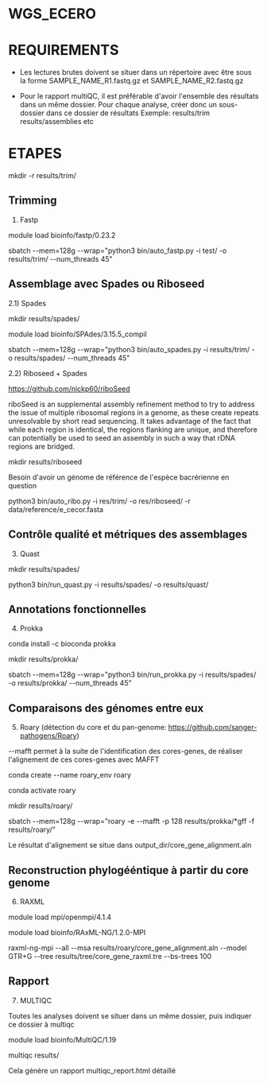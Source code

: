 # WGS_ECERO

# REQUIREMENTS

 - Les lectures brutes doivent se situer dans un répertoire avec être sous la forme  SAMPLE_NAME_R1.fastq.gz et SAMPLE_NAME_R2.fastq.gz

 - Pour le rapport multiQC, il est préférable d'avoir l'ensemble des résultats dans un même dossier. Pour chaque analyse, créer donc un sous-dossier dans ce dossier de résultats
 Exemple: results/trim results/assemblies etc
# ETAPES

mkdir -r results/trim/

## Trimming

1) Fastp

module load bioinfo/fastp/0.23.2

sbatch --mem=128g  --wrap="python3 bin/auto_fastp.py -i test/ -o results/trim/ --num_threads 45"

## Assemblage avec Spades ou Riboseed 

2.1) Spades

mkdir results/spades/

module load bioinfo/SPAdes/3.15.5_compil

sbatch --mem=128g  --wrap="python3 bin/auto_spades.py -i results/trim/ -o results/spades/ --num_threads 45"


2.2) Riboseed + Spades

https://github.com/nickp60/riboSeed

riboSeed is an supplemental assembly refinement method to try to address the issue of multiple ribosomal regions in a genome, as these create repeats unresolvable by short read sequencing. It takes advantage of the fact that while each region is identical, the regions flanking are unique, and therefore can potentially be used to seed an assembly in such a way that rDNA regions are bridged.

mkdir results/riboseed 

Besoin d'avoir un génome de référence de l'espèce bacrérienne en question

python3 bin/auto_ribo.py -i res/trim/ -o res/riboseed/ -r data/reference/e_cecor.fasta




## Contrôle qualité et métriques des assemblages

3) Quast

mkdir results/spades/

python3 bin/run_quast.py -i results/spades/ -o results/quast/


## Annotations fonctionnelles

4) Prokka

conda install -c bioconda prokka

mkdir results/prokka/

sbatch --mem=128g  --wrap="python3 bin/run_prokka.py -i results/spades/ -o results/prokka/ --num_threads 45"


## Comparaisons des génomes entre eux 

5) Roary (détection du core et du pan-genome: https://github.com/sanger-pathogens/Roary)

--mafft permet à la suite de l'identification des cores-genes, de réaliser l'alignement de ces cores-genes avec MAFFT


conda create --name roary_env roary

conda activate roary

mkdir results/roary/

sbatch --mem=128g --wrap="roary -e --mafft -p 128 results/prokka/*gff -f results/roary/"


Le résultat d'alignement se situe dans output_dir/core_gene_alignment.aln

## Reconstruction phylogééntique à partir du core genome

6) RAXML

module load mpi/openmpi/4.1.4

module load bioinfo/RAxML-NG/1.2.0-MPI

raxml-ng-mpi --all --msa  results/roary/core_gene_alignment.aln --model GTR+G --tree results/tree/core_gene_raxml.tre --bs-trees 100

## Rapport

7) MULTIQC

Toutes les analyses doivent se situer dans un même dossier, puis indiquer ce dossier à multiqc 

module load bioinfo/MultiQC/1.19

multiqc results/

Cela génère un rapport multiqc_report.html détaillé 
